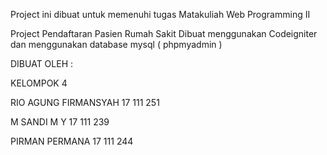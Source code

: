 Project ini dibuat untuk memenuhi tugas Matakuliah Web Programming II

Project Pendaftaran Pasien Rumah Sakit
Dibuat menggunakan Codeigniter dan menggunakan database mysql ( phpmyadmin )

DIBUAT OLEH :

KELOMPOK 4

RIO AGUNG FIRMANSYAH        17 111 251

M SANDI M Y                 17 111 239

PIRMAN PERMANA              17 111 244
